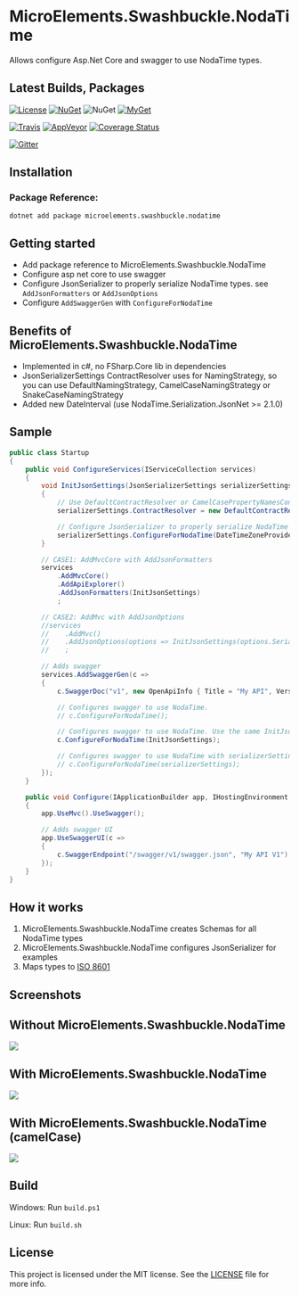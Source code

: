 # MicroElements.Swashbuckle.NodaTime
Allows configure Asp.Net Core and swagger to use NodaTime types.

## Latest Builds, Packages
[![License](http://img.shields.io/:license-mit-blue.svg)](https://raw.githubusercontent.com/micro-elements/MicroElements.Swashbuckle.NodaTime/master/LICENSE)
[![NuGet](https://img.shields.io/nuget/v/MicroElements.Swashbuckle.NodaTime.svg)](https://www.nuget.org/packages/MicroElements.Swashbuckle.NodaTime)
![NuGet](https://img.shields.io/nuget/dt/MicroElements.Swashbuckle.NodaTime.svg)
[![MyGet](https://img.shields.io/myget/micro-elements/v/MicroElements.Swashbuckle.NodaTime.svg)](https://www.myget.org/feed/micro-elements/package/nuget/MicroElements.Swashbuckle.NodaTime)

[![Travis](https://img.shields.io/travis/micro-elements/MicroElements.Swashbuckle.NodaTime/master.svg?logo=travis)](https://travis-ci.org/micro-elements/MicroElements.Swashbuckle.NodaTime)
[![AppVeyor](https://img.shields.io/appveyor/ci/micro-elements/microelements-swashbuckle-nodatime.svg?logo=appveyor)](https://ci.appveyor.com/project/micro-elements/microelements-swashbuckle-nodatime)
[![Coverage Status](https://img.shields.io/coveralls/micro-elements/MicroElements.Swashbuckle.NodaTime.svg)](https://coveralls.io/r/micro-elements/MicroElements.Swashbuckle.NodaTime)

[![Gitter](https://img.shields.io/gitter/room/micro-elements/MicroElements.Swashbuckle.NodaTime.svg)](https://gitter.im/micro-elements/MicroElements.Swashbuckle.NodaTime)

## Installation

### Package Reference:

```
dotnet add package microelements.swashbuckle.nodatime
```

## Getting started
- Add package reference to MicroElements.Swashbuckle.NodaTime
- Configure asp net core to use swagger
- Configure JsonSerializer to properly serialize NodaTime types. see `AddJsonFormatters` or `AddJsonOptions`
- Configure `AddSwaggerGen` with `ConfigureForNodaTime`

## Benefits of MicroElements.Swashbuckle.NodaTime
- Implemented in c#, no FSharp.Core lib in dependencies
- JsonSerializerSettings ContractResolver uses for NamingStrategy, so you can use DefaultNamingStrategy, CamelCaseNamingStrategy or SnakeCaseNamingStrategy
- Added new DateInterval (use NodaTime.Serialization.JsonNet >= 2.1.0)

## Sample
```csharp
public class Startup
{
    public void ConfigureServices(IServiceCollection services)
    {
        void InitJsonSettings(JsonSerializerSettings serializerSettings)
        {
            // Use DefaultContractResolver or CamelCasePropertyNamesContractResolver;
            serializerSettings.ContractResolver = new DefaultContractResolver();

            // Configure JsonSerializer to properly serialize NodaTime types.
            serializerSettings.ConfigureForNodaTime(DateTimeZoneProviders.Tzdb);
        }

        // CASE1: AddMvcCore with AddJsonFormatters
        services
            .AddMvcCore()
            .AddApiExplorer()
            .AddJsonFormatters(InitJsonSettings)
            ;

        // CASE2: AddMvc with AddJsonOptions
        //services
        //    .AddMvc()
        //    .AddJsonOptions(options => InitJsonSettings(options.SerializerSettings))
        //    ;

        // Adds swagger
        services.AddSwaggerGen(c =>
        {
            c.SwaggerDoc("v1", new OpenApiInfo { Title = "My API", Version = "v1" });

            // Configures swagger to use NodaTime.
            // c.ConfigureForNodaTime();

            // Configures swagger to use NodaTime. Use the same InitJsonSettings action that in AddJsonFormatters
            c.ConfigureForNodaTime(InitJsonSettings);

            // Configures swagger to use NodaTime with serializerSettings.
            // c.ConfigureForNodaTime(serializerSettings);
        });
    }

    public void Configure(IApplicationBuilder app, IHostingEnvironment env)
    {
        app.UseMvc().UseSwagger();

        // Adds swagger UI
        app.UseSwaggerUI(c =>
        {
            c.SwaggerEndpoint("/swagger/v1/swagger.json", "My API V1");
        });
    }
}
```

## How it works
1. MicroElements.Swashbuckle.NodaTime creates Schemas for all NodaTime types
2. MicroElements.Swashbuckle.NodaTime configures JsonSerializer for examples
3. Maps types to [ISO 8601]

## Screenshots

## Without MicroElements.Swashbuckle.NodaTime
![](https://raw.githubusercontent.com/micro-elements/MicroElements.Swashbuckle.NodaTime/master/images/NodaTime0.png)

## With MicroElements.Swashbuckle.NodaTime
![](https://raw.githubusercontent.com/micro-elements/MicroElements.Swashbuckle.NodaTime/master/images/NodaTime1.png)

## With MicroElements.Swashbuckle.NodaTime (camelCase)
![](https://raw.githubusercontent.com/micro-elements/MicroElements.Swashbuckle.NodaTime/master/images/NodaTime2.png)

## Build
Windows: Run `build.ps1`

Linux: Run `build.sh`

## License
This project is licensed under the MIT license. See the [LICENSE] file for more info.

[LICENSE]: https://raw.githubusercontent.com/micro-elements/MicroElements.Swashbuckle.NodaTime/master/LICENSE
[ISO 8601]: https://xml2rfc.tools.ietf.org/public/rfc/html/rfc3339.html#anchor14
